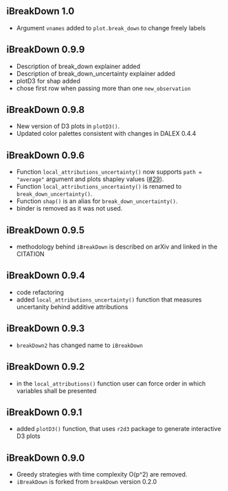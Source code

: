 iBreakDown 1.0
----------------------------------------------------------------
* Argument `vnames` added to `plot.break_down` to change freely labels 

iBreakDown 0.9.9
----------------------------------------------------------------
* Description of break_down explainer added
* Description of break_down_uncertainty explainer added
* plotD3 for shap added
* chose first row when passing more than one `new_observation`

iBreakDown 0.9.8
----------------------------------------------------------------
* New version of D3 plots in `plotD3()`.
* Updated color palettes consistent with changes in DALEX 0.4.4

iBreakDown 0.9.6
----------------------------------------------------------------
* Function `local_attributions_uncertainty()` now supports `path = "average"` argument and plots shapley values  ([#29](https://github.com/ModelOriented/iBreakDown/issues/29)). 
* Function `local_attributions_uncertainty()` is renamed to  `break_down_uncertainty()`.
* Function `shap()` is an alias for  `break_down_uncertainty()`.
* binder is removed as it was not used.


iBreakDown 0.9.5
----------------------------------------------------------------
* methodology behind `iBreakDown` is described on arXiv and linked in the CITATION

iBreakDown 0.9.4
----------------------------------------------------------------
* code refactoring
* added `local_attributions_uncertainty()` function that measures uncertanity behind additive attributions

iBreakDown 0.9.3
----------------------------------------------------------------
* `breakDown2` has changed name to `iBreakDown`

iBreakDown 0.9.2
----------------------------------------------------------------
* in the `local_attributions()` function user can force order in which variables shall be presented

iBreakDown 0.9.1
----------------------------------------------------------------
* added `plotD3()` function, that uses `r2d3` package to generate interactive D3 plots

iBreakDown 0.9.0
----------------------------------------------------------------
* Greedy strategies with time complexity O(p^2) are removed.
* `iBreakDown` is forked from `breakDown` version 0.2.0
